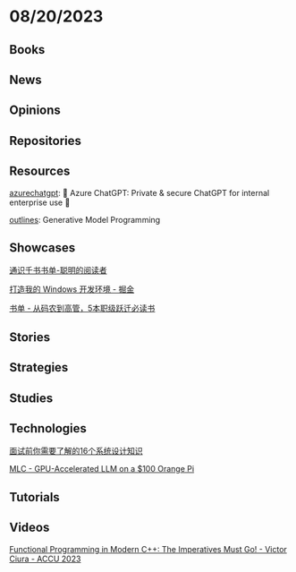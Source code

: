 # 08/20/2023

## Books

## News

## Opinions

## Repositories

## Resources
[azurechatgpt](https://github.com/microsoft/azurechatgpt): 🤖 Azure ChatGPT: Private & secure ChatGPT for internal enterprise use 💼

[outlines](https://github.com/normal-computing/outlines): Generative Model Programming

## Showcases
[通识千书书单-聪明的阅读者](https://docs.qq.com/sheet/DY2RmcVVMVE9Qd3JV?tab=BB08J2)

[打造我的 Windows 开发环境 - 掘金](https://juejin.cn/post/7245567988248821797)

[书单 - 从码农到高管，5本职级跃迁必读书](https://mp.weixin.qq.com/s/PQgZ4tFt97pp29aGeZCFTA)

## Stories

## Strategies

## Studies

## Technologies
[面试前你需要了解的16个系统设计知识](https://mp.weixin.qq.com/s/-Lk0bP28KT2Cc1RuvEBuAQ)

[MLC - GPU-Accelerated LLM on a $100 Orange Pi](https://blog.mlc.ai/2023/08/09/GPU-Accelerated-LLM-on-Orange-Pi)

## Tutorials

## Videos
[Functional Programming in Modern C++: The Imperatives Must Go! - Victor Ciura - ACCU 2023](https://www.youtube.com/watch?v=HE71NqRpvTQ)
